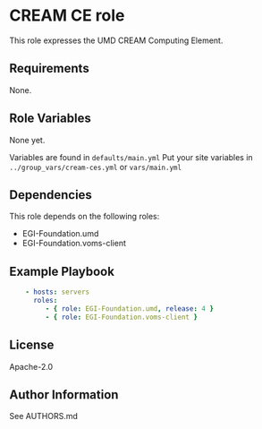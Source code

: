 # CREAM CE role

This role expresses the UMD CREAM Computing Element.

## Requirements

None.

## Role Variables

None yet.

Variables are found in `defaults/main.yml`
Put your site variables in `../group_vars/cream-ces.yml` or `vars/main.yml`

## Dependencies

This role depends on the following roles:

  - EGI-Foundation.umd
  - EGI-Foundation.voms-client
  
## Example Playbook


```yaml
    - hosts: servers
      roles:
         - { role: EGI-Foundation.umd, release: 4 }
         - { role: EGI-Foundation.voms-client }
```

## License

Apache-2.0

## Author Information

<!--
Add the relevant contributors
-->
See AUTHORS.md